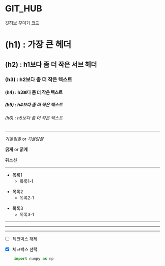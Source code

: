 # GIT_HUB
깃허브 꾸미기 코드 

# (h1) : 가장 큰 헤더
## (h2) : h1보다 좀 더 작은 서브 헤더
### (h3) : h2보다 좀 더 작은 텍스트
#### (h4) : h3보다 좀 더 작은 텍스트
##### (h5) : h4보다 좀 더 작은 텍스트
###### (h6) : h5보다 좀 더 작은 텍스트

---

*기울임꼴* or _기울임꼴_

**굵게** or __굵게__

~~취소선~~

---

- 목록1
   - 목록1-1

* 목록2
  * 목록2-1

+ 목록3
  + 목록3-1 

--- 
___

***

- [ ] 체크박스 해제
- [x] 체크박스 선택


``` python
	import numpy as np
```

<style type="text/css">
	.text {font-family: 'NanumBarunGothic', '나눔바른고딕', sans-serif;}
</style>
